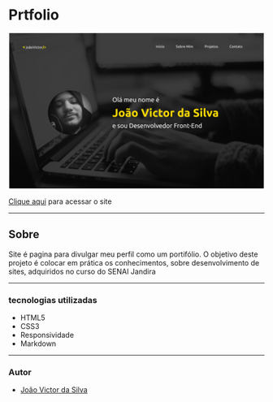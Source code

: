 # Prtfolio


![](./img/finalizada.png)

[Clique aqui](https://ratinho253.github.io/Prtfolio/) para acessar o site

---
## Sobre
Site é pagina para divulgar meu perfil como um portifólio.
O objetivo deste projeto é colocar em prática os conhecimentos, sobre desenvolvimento de sites, adquiridos no curso do SENAI Jandira 


---
### tecnologias utilizadas
- HTML5
- CSS3
- Responsividade
- Markdown

---
### Autor 
- [João Victor da Silva](https://github.com/Ratinho253) 
